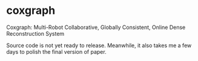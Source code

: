 # coxgraph
Coxgraph: Multi-Robot Collaborative, Globally Consistent, Online Dense Reconstruction System

Source code is not yet ready to release. Meanwhile, it also takes me a few days to polish the final version of paper.
